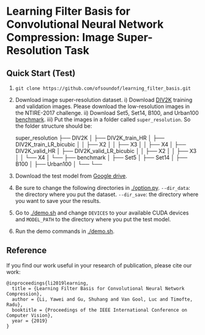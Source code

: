 # Learning Filter Basis for Convolutional Neural Network Compression: Image Super-Resolution Task


## Quick Start (Test)
1. `git clone https://github.com/ofsoundof/learning_filter_basis.git`
2. Download image super-resolution dataset.
   i)   Download [DIV2K](https://data.vision.ee.ethz.ch/cvl/DIV2K/) training and validation images. Please download the low-resolution images in the NTIRE-2017 challenge. 
   ii)  Download Set5, Set14, B100, and Urban100 [benchmark](https://drive.google.com/file/d/1y8kIpiAa5s-fZ_R5pd4Aq2wJFPfgXFxB/view?usp=sharing).
   iii) Put the images in a folder called `super_resolution`. So the folder structure should be:
    
    super_resolution
    ├── DIV2K
    │   ├── DIV2K_train_HR
    │   ├── DIV2K_train_LR_bicubic
    │   │   ├── X2
    │   │   ├── X3
    │   │   ├── X4
    │   ├── DIV2K_valid_HR
    │   ├── DIV2K_valid_LR_bicubic
    │   │   ├── X2
    │   │   ├── X3
    │   │   └── X4
    │   └──
    ├── benchmark
    │   ├── Set5
    │   ├── Set14
    │   ├── B100
    │   ├── Urban100
    │   └──
    └──

	
3. Download the test model from [Google drive](https://drive.google.com/file/d/1dUi2GVO2QD6kNwYY71ZOA1vw0BxwNyfU/view?usp=sharing).
4. Be sure to change the following directories in [./option.py](./option.py).
	`--dir_data`: the directory where you put the dataset.
	`--dir_save`: the directory where you want to save your the results.
5. Go to [./demo.sh](./demo.sh) and change `DEVICES` to your available CUDA devices and `MODEL_PATH` to the directory where you put the test model.
6. Run the demo commands in [./demo.sh](./demo.sh).


## Reference
If you find our work useful in your research of publication, please cite our work:

```
@inproceedings{li2019learning,
  title = {Learning Filter Basis for Convolutional Neural Network Compression},
  author = {Li, Yawei and Gu, Shuhang and Van Gool, Luc and Timofte, Radu},
  booktitle = {Proceedings of the IEEE International Conference on Computer Vision},
  year = {2019}
}
```



